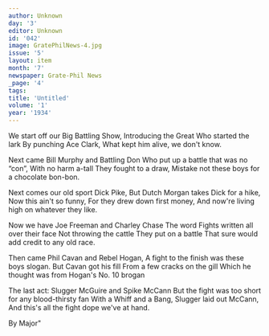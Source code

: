 ```yaml
---
author: Unknown
day: '3'
editor: Unknown
id: '042'
image: GratePhilNews-4.jpg
issue: '5'
layout: item
month: '7'
newspaper: Grate-Phil News
_page: '4'
tags:
title: 'Untitled'
volume: '1'
year: '1934'
---
```

We start off our Big Battling Show,
Introducing the Great
Who started the lark
By punching Ace Clark,
What kept him alive, we
don't know.

Next came Bill Murphy and Battling Don
Who put up a battle that was no “con”,
With no harm a-tall
They fought to a draw,
Mistake not these boys for a chocolate bon-bon.

Next comes our old sport Dick Pike,
But Dutch Morgan takes Dick for a hike,
Now this ain't so funny,
For they drew down first money,
And now're living high on whatever they like.

Now we have Joe Freeman and Charley Chase
The word Fights written all over their face
Not throwing the cattle
They put on a battle
That sure would add credit to any old race.

Then came Phil Cavan and Rebel Hogan,
A fight to the finish was these boys slogan.
But Cavan got his fill
From a few cracks on the gill
Which he thought was from Hogan's No. 10 brogan

The last act: Slugger McGuire and Spike McCann
But the fight was too short for any blood-thirsty fan
With a Whiff and a Bang, 
Slugger laid out McCann,
And this's all the fight dope we've at hand.

By Major"